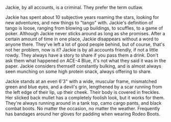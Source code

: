 Jackie, by all accounts, is a criminal. They prefer the term outlaw.

Jackie has spent about 10 subjective years roaming the stars, looking for new adventures, and new things to "tango" with. Jackie's definition of tango is loose, ranging from blowing up buildings, to scuffles, to a game of poker. Although Jackie never sticks around as long as she promises. After a certain amount of time in one place, Jackie disappears without a word to anyone there. They've left a lot of good people behind, but of course, that's not her problem, now is it? Jackie is by all accounts friendly, if not a little rowdy. They always have a story to share if you pass them a drink. Don't ask them what happened on ACE-4 Blue, it's not what they said it was in the paper. Jackie considers themself constantly bulking, and is almost always seen munching on some high protein snack, always offering to share.

Jackie stands at an even 6'3" with a wide, muscular frame, mismatched green and blue eyes, and a devil's grin, lengthened by a scar running from the left edge of their lip, up their cheek. Their body is covered in freckles. Her slicked back mullet has a completely foolish look, but it works for them. They're always running around in a tank top, camo  cargo pants, and black combat boots. No matter the occasion, no matter the weather. Frequently has bandages around her gloves for padding when wearing Rodeo Boots. 